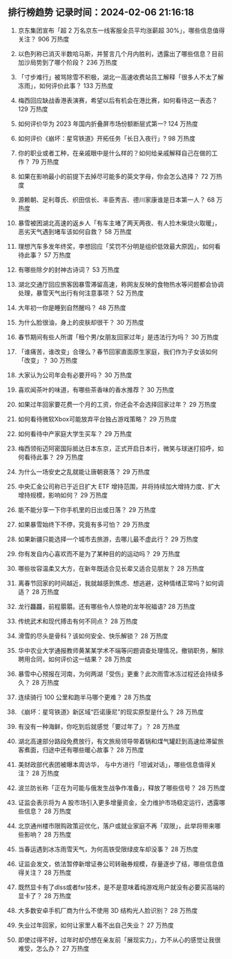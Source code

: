 
## 排行榜趋势 记录时间：2024-02-06 21:16:18
  
  1. 京东集团宣布「超 2 万名京东一线客服全员平均涨薪超 30%」，哪些信息值得关注？ 906 万热度
    
  2. 以色列称已消灭半数哈马斯，并誓言几个月内胜利，透露出了哪些信息？目前加沙局势到了哪个阶段？ 236 万热度
    
  3. 「寸步难行」被骂除雪不积极，湖北一高速收费站员工解释「很多人不太了解冻雨」，如何评价此事？ 133 万热度
    
  4. 梅西回应缺战香港表演赛，希望以后有机会在港比赛，如何看待这一表态？ 129 万热度
    
  5. 如何评价华为 2023 年国内折叠屏市场份额断层式第一? 124 万热度
    
  6. 如何评价《崩坏：星穹铁道》开拓任务「长日入夜行」? 98 万热度
    
  7. 你的职业或者工种，在亲戚眼中是什么样的？如何给亲戚解释自己在做的工作？ 79 万热度
    
  8. 如果在影响最小的前提下去掉尽可能多的英文字母，你会怎么选择？ 72 万热度
    
  9. 源赖朝、足利尊氏、织田信长、丰臣秀吉、德川家康谁是日本第一人？ 68 万热度
    
  10. 暴雪被困湖北高速的返乡人「有车主堵了两天两夜、有人捡木柴烧火取暖」，恶劣天气遇到堵车该如何自救？ 58 万热度
    
  11. 理想汽车多发年终奖，李想回应「奖罚不分明是组织低效最大原因」，如何看待此事？ 57 万热度
    
  12. 有哪些除夕的封神古诗词？ 53 万热度
    
  13. 湖北交通厅回应旅客因暴雪滞留高速，称网友反映的食物热水等问题都会协调处理，暴雪天气出行有何注意事项？ 52 万热度
    
  14. 大年初一你是睡到自然醒吗？ 48 万热度
    
  15. 为什么脸很油，身上的皮肤却很干？ 30 万热度
    
  16. 春节期间有些人所谓「租个男/女朋友回家过年」是违法行为吗？ 30 万热度
    
  17. 「谁痛苦，谁改变」合理么？春节回家直面原生家庭，我们作为子女该如何「改变」？ 30 万热度
    
  18. 大家认为公司年会有必要开吗？ 30 万热度
    
  19. 喜欢闻茶叶的味道，有哪些茶香味的香水推荐？ 30 万热度
    
  20. 如果过年回家要花费一个月的工资，你还会不会选择回家过年？ 29 万热度
    
  21. 如何看待微软Xbox可能放弃平台独占游戏策略？ 29 万热度
    
  22. 如何看待中产家庭大学生买车？ 29 万热度
    
  23. 梅西领衔迈阿密国际抵达日本东京，正式开启日本行，微笑与球迷打招呼，如何看待此事？ 29 万热度
    
  24. 为什么一场安史之乱就能让唐朝衰落？ 29 万热度
    
  25. 中央汇金公司称已于近日扩大 ETF 增持范围，并将持续加大增持力度、扩大增持规模，影响如何？ 29 万热度
    
  26. 能不能分享一下你手机里的日出或日落？ 29 万热度
    
  27. 如果暴雪始终下不停，究竟有多可怕？ 29 万热度
    
  28. 如果新疆只能选择一个城市去旅游，去哪儿最不虚此行？ 29 万热度
    
  29. 你有发自内心喜欢而不是为了某种目的的运动吗？ 29 万热度
    
  30. 哪些妆容温柔又大方，在新年既适合见长辈又适合见朋友？ 28 万热度
    
  31. 离春节回家的时间越近，我就越感到焦虑、想逃避，这种情绪正常吗？如何调适？ 28 万热度
    
  32. 龙行龘龘，前程朤朤。还有哪些令人惊艳的龙年祝福语? 28 万热度
    
  33. 传统武术和现代搏击有何不同点？ 28 万热度
    
  34. 滑雪的尽头是骨科？该如何安全、快乐解锁？ 28 万热度
    
  35. 华中农业大学通报教师黄某某学术不端等问题调查处理情况，撤销职务，解除聘用合同，如何评价这一结果？ 28 万热度
    
  36. 暴雪中心预报在河南，为何两湖「受伤」更重？此次雨雪冰冻过程还会持续多久？ 28 万热度
    
  37. 连续骑行 100 公里和跑半马哪个更难？ 28 万热度
    
  38. 《崩坏：星穹铁道》新区域“匹诺康尼”的现实原型是什么？ 28 万热度
    
  39. 有没有一种海鲜，你吃到后就感觉「要过年了」？ 28 万热度
    
  40. 湖北高速部分路段免费放行，有文旅局领导带着锅和煤气罐赶到高速给滞留旅客煮面，归途中还有哪些暖心故事？ 28 万热度
    
  41. 美财政部代表团被曝本周访华， 与中方进行「坦诚对话」，哪些信息值得关注？ 28 万热度
    
  42. 波兰防长称「正在为可能与俄发生战争作准备」，释放了哪些信号？ 28 万热度
    
  43. 证监会表示将为 A 股市场引入更多增量资金，全力维护市场稳定运行，透露哪些信息？ 28 万热度
    
  44. 北京通州楼市限购政策迎优化，落户或就业家庭不再「双限」，此举将带来哪些影响？ 28 万热度
    
  45. 当春运遇到冰冻雨雪天气，为何高铁受限绿皮车却没事？ 28 万热度
    
  46. 证监会发文，依法暂停新增证券公司转融券规模，存量逐步了结，哪些信息值得关注？ 28 万热度
    
  47. 既然显卡有了dlss或者fsr技术，是不是意味着纯游戏用户就没有必要买高端的显卡了？ 28 万热度
    
  48. 大多数安卓手机厂商为什么不使用 3D 结构光人脸识别？ 28 万热度
    
  49. 失业过年回家，如何让家里人看不出自己失业？ 27 万热度
    
  50. 即使过得不好，过年时却仍想在亲友前「展现实力」，力不从心的感觉让我很难受，怎么办？ 27 万热度
    
